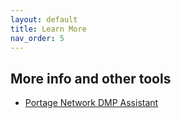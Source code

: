 ```yaml
---
layout: default
title: Learn More
nav_order: 5
---
```


<!-- Edit the content below for the workshop in question. Once you're ready to publish, remove the comment characters e.g. "<!--" at the start and end -->


## More info and other tools
* [Portage Network DMP Assistant](https://assistant.portagenetwork.ca/)

<!--

- Tableau [free training videos](https://www.tableau.com/learn/training/20201)
- LinkedIn Learning [Tableau training page](https://www.linkedin.com/learning/topics/tableau)
- Data visualization design considerations for beginners: [Berkeley Library](https://guides.lib.berkeley.edu/data-visualization/design) | [University of Guelph Library](https://guides.lib.uoguelph.ca/c.php?g=700755&p=4976239)

-->
